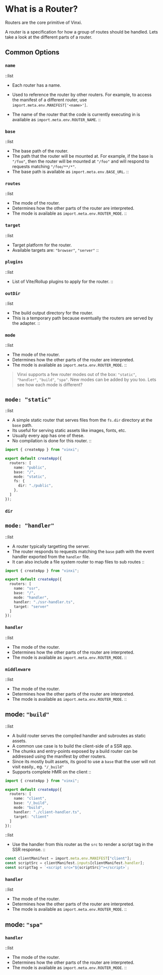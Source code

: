 # What is a Router?

Routers are the core primitive of Vinxi. 

A router is a specification for how a group of routes should be handled. Lets take a look at the different parts of a router.

## Common Options

### `name`

::list

- Each router has a name. 

- Used to reference the router by other routers. For example, to access the manifest of a different router, use `import.meta.env.MANIFEST['<name>']`.

- The name of the router that the code is currently executing in is available as `import.meta.env.ROUTER_NAME`.
::

### `base`

::list

- The base path of the router. 
- The path that the router will be mounted at. For example, if the base is `"/foo"`, then the router will be mounted at `"/foo"` and will respond to requests matching `"/foo/**/*"`. 
- The base path is available as `import.meta.env.BASE_URL`.
::

### `routes`

::list
- The mode of the router.
- Determines how the other parts of the router are interpreted.
- The mode is available as `import.meta.env.ROUTER_MODE`.
::

### `target`

::list
- Target platform for the router.
- Available targets are: `"browser"`, `"server"`
::

### `plugins`
::list
- List of Vite/Rollup plugins to apply for the router.
::

### `outDir`

::list
- The build output directory for the router.
- This is a temporary path because eventually the routers are served by the adapter.
::

### `mode`

::list
- The mode of the router.
- Determines how the other parts of the router are interpreted.
- The mode is available as `import.meta.env.ROUTER_MODE`.
::

> Vinxi supports a few router modes out of the box: `"static"`, `"handler"`, `"build"`, `"spa"`. New modes can be added by you too. Lets see how each mode is different?

## `mode: "static"`

::list
- A simple static router that serves files from the `fs.dir` directory at the `base` path.
- Its useful for serving static assets like images, fonts, etc.
- Usually every app has one of these.
- No compilation is done for this router.
::
```ts
import { createApp } from "vinxi";

export default createApp({
  routers: [
    name: "public",
    base: "/",
    mode: "static",
    fs: {
      dir: "./public",
    },
  ]
});
```

### `dir`


## `mode: "handler"`

::list
- A router typically targetting the server. 
- The router responds to requests matching the `base` path with the event handler exported from the `handler` file.
- It can also include a file system router to map files to sub routes
::
```ts
import { createApp } from "vinxi";

export default createApp({
  routers: [
    name: "ssr",
    base: "/",
    mode: "handler",
    handler: "./ssr-handler.ts",
    target: "server"
  ]
});
```

### `handler`

::list
- The mode of the router.
- Determines how the other parts of the router are interpreted.
- The mode is available as `import.meta.env.ROUTER_MODE`.
::

### `middleware`

::list
- The mode of the router.
- Determines how the other parts of the router are interpreted.
- The mode is available as `import.meta.env.ROUTER_MODE`.
::

## mode: `"build"`

::list
- A build router serves the compiled handler and subroutes as static assets.
- A common use case is to build the client-side of a SSR app.
- The chunks and entry-points exposed by a build router can be addressed using the manifest by other routers.
- Since its mostly built assets, its good to use a `base` that the user will not visit easily., eg. `"/_build"`
- Supports complete HMR on the client
::

```ts
import { createApp } from "vinxi";

export default createApp({
  routers: [
    name: "client",
    base: "/_build",
    mode: "build",
    handler: "./client-handler.ts",
    target: "client"
  ]
});
```

::list
- Use the handler from this router as the `src` to render a script tag in the SSR response. 
::



```ts
const clientManifest = import.meta.env.MANIFEST["client"];
const scriptSrc = clientManifest.inputs[clientManifest.handler];
const scriptTag = `<script src="${scriptSrc}"></script>`;
```

### `handler`

::list
- The mode of the router.
- Determines how the other parts of the router are interpreted.
- The mode is available as `import.meta.env.ROUTER_MODE`.
::


## mode: `"spa"`

### `handler`

::list
- The mode of the router.
- Determines how the other parts of the router are interpreted.
- The mode is available as `import.meta.env.ROUTER_MODE`.
::